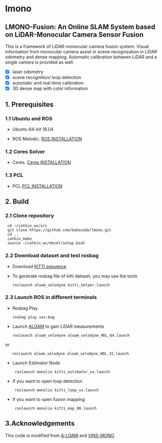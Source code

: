 <h1>lmono</h1>
<h2>LMONO-Fusion: An Online SLAM System based on LiDAR-Monocular Camera Sensor Fusion</h2>
This is a framework of LiDAR-monocular camera fusion system. Visual information from monocular camera assist in scene recognization in LiDAR odometry and dense mapping. Automatic calibration between LiDAR and a single camera is provided as well.

- [x] laser odometry
- [x] scene recognition/ loop detection
- [x] automatic and real-time calibration
- [x] 3D dense map with color information

<h2>1. Prerequisites</h2>
<h3>1.1 Ubuntu and ROS</h3>

   * Ubuntu 64-bit 18.04  
   
   * ROS Melodic. [ROS INSTALLATION](http://wiki.ros.org/ROS/Installation)  
   
<h3>1.2 Ceres Solver</h3>  

   * Ceres. [Ceres INSTALLATION](http://ceres-solver.org/installation.html)  

<h3>1.3 PCL</h3>  

* PCL [PCL INSTALLATION](http://www.pointclouds.org/downloads/linux.html)  

<h2>2. Build</h2>

<h3>2.1 Clone repository</h3>

     cd ~/catkin_ws/src
     git clone https://github.com/bobocode/lmono.git
     cd ..
     catkin_make
     source ~/catkin_ws/devel/setup.bash
    

<h3>2.2 Download dataset and test rosbag</h3>

* Download [KITTI sequence](http://www.cvlibs.net/datasets/kitti/eval_odometry.php)

* To generate rosbag file of kitti dataset, you may use the tools

      roslaunch aloam_velodyne kitti_helper.launch

<h3>2.3 Launch ROS in different terminals</h3>

* Rosbag Play

      rosbag play xxx.bag
      
* Launch [ALOAM](https://github.com/HKUST-Aerial-Robotics/A-LOAM) to gain LiDAR measurements

      roslaunch aloam_velodyne aloam_velodyne_HDL_64.launch
      
or

       roslaunch aloam_velodyne aloam_velodyne_HDL_32.launch
       

* Launch Estimator Node

       roslaunch monolio kitti_estimator_xx.launch

* If you want to open loop detection

       roslaunch monolio kitti_loop_xx.launch

* If you want to open fusion mapping

       roslaunch monolio kitti_map_00.launch

<h2>3.Acknowledgements</h2>

 This code is modified from [A-LOAM](https://github.com/HKUST-Aerial-Robotics/A-LOAM) and [VINS-MONO](https://github.com/HKUST-Aerial-Robotics/VINS-Mono).
 
